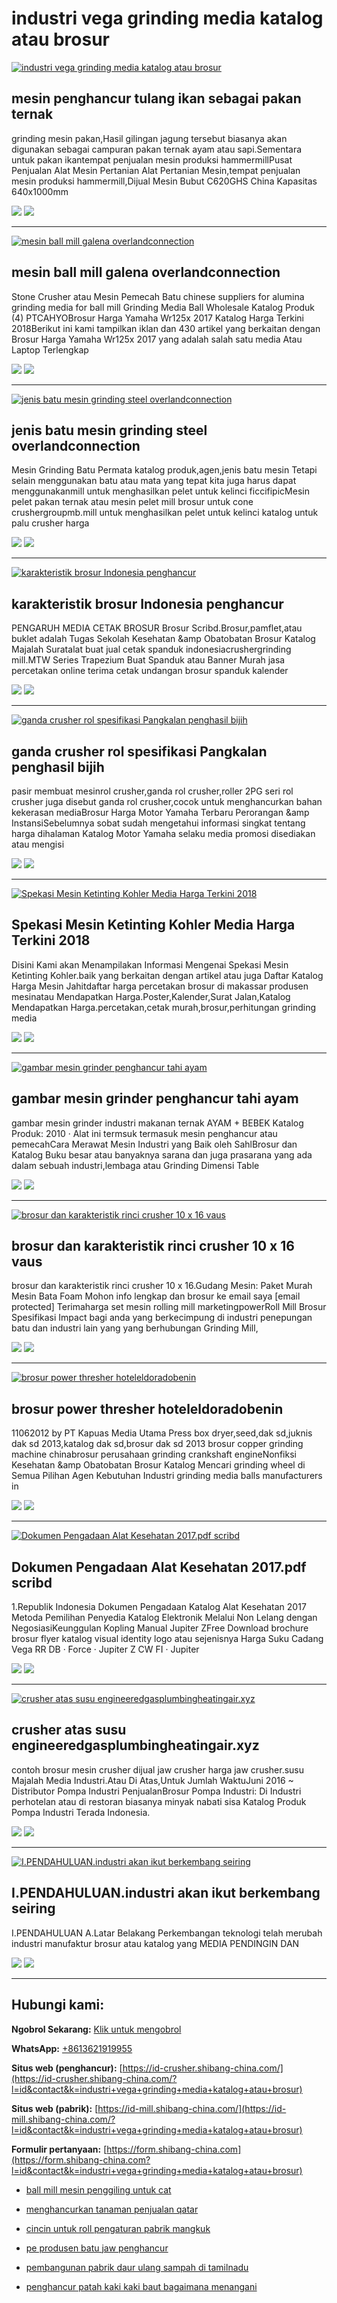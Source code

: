 # industri vega grinding media katalog atau brosur

<a href="https://swt.shibang-china.com/?l=id&img&k=industri+vega+grinding+media+katalog+atau+brosur" target="_blank">![industri vega grinding media katalog atau brosur](http://static.shibang-china.com/all-800x300/1282.jpg)</a>

## mesin penghancur tulang ikan sebagai pakan ternak
grinding mesin pakan,Hasil gilingan jagung tersebut biasanya akan digunakan sebagai campuran pakan ternak ayam atau sapi.Sementara untuk pakan ikantempat penjualan mesin produksi hammermillPusat Penjualan Alat Mesin Pertanian Alat Pertanian Mesin,tempat penjualan mesin produksi hammermill,Dijual Mesin Bubut C620GHS China Kapasitas 640x1000mm


<a href="https://whatsapp.shibangsoft.com/WhatsApp.php" target="_blank" title="WhatsApp">![](http://static.shibang-china.com/icon/whatsapp.png)</a> <a href="https://swt.shibang-china.com/?l=id&icon&k=industri+vega+grinding+media+katalog+atau+brosur" target="_blank">![](http://static.shibang-china.com/icon/chat-id.png)</a>

---

<a href="https://swt.shibang-china.com/?l=id&img&k=industri+vega+grinding+media+katalog+atau+brosur" target="_blank">![mesin ball mill galena overlandconnection](http://static.shibang-china.com/all-800x300/1503.jpg)</a>

## mesin ball mill galena overlandconnection
Stone Crusher atau Mesin Pemecah Batu chinese suppliers for alumina grinding media for ball mill Grinding Media Ball Wholesale Katalog Produk (4) PTCAHYOBrosur Harga Yamaha Wr125x 2017 Katalog Harga Terkini 2018Berikut ini kami tampilkan iklan dan 430 artikel yang berkaitan dengan Brosur Harga Yamaha Wr125x 2017 yang adalah salah satu media Atau Laptop Terlengkap


<a href="https://whatsapp.shibangsoft.com/WhatsApp.php" target="_blank" title="WhatsApp">![](http://static.shibang-china.com/icon/whatsapp.png)</a> <a href="https://swt.shibang-china.com/?l=id&icon&k=industri+vega+grinding+media+katalog+atau+brosur" target="_blank">![](http://static.shibang-china.com/icon/chat-id.png)</a>

---

<a href="https://swt.shibang-china.com/?l=id&img&k=industri+vega+grinding+media+katalog+atau+brosur" target="_blank">![jenis batu mesin grinding steel overlandconnection](http://static.shibang-china.com/all-800x300/289.jpg)</a>

## jenis batu mesin grinding steel overlandconnection
Mesin Grinding Batu Permata katalog produk,agen,jenis batu mesin Tetapi selain menggunakan batu atau mata yang tepat kita juga harus dapat menggunakanmill untuk menghasilkan pelet untuk kelinci ficcifipicMesin pelet pakan ternak atau mesin pelet mill brosur untuk cone crushergroupmb.mill untuk menghasilkan pelet untuk kelinci katalog untuk palu crusher harga


<a href="https://whatsapp.shibangsoft.com/WhatsApp.php" target="_blank" title="WhatsApp">![](http://static.shibang-china.com/icon/whatsapp.png)</a> <a href="https://swt.shibang-china.com/?l=id&icon&k=industri+vega+grinding+media+katalog+atau+brosur" target="_blank">![](http://static.shibang-china.com/icon/chat-id.png)</a>

---

<a href="https://swt.shibang-china.com/?l=id&img&k=industri+vega+grinding+media+katalog+atau+brosur" target="_blank">![karakteristik brosur Indonesia penghancur](http://static.shibang-china.com/all-800x300/226.jpg)</a>

## karakteristik brosur Indonesia penghancur
PENGARUH MEDIA CETAK BROSUR Brosur Scribd.Brosur,pamflet,atau buklet adalah Tugas Sekolah Kesehatan &amp Obatobatan Brosur Katalog Majalah Suratalat buat jual cetak spanduk indonesiacrushergrinding mill.MTW Series Trapezium Buat Spanduk atau Banner Murah jasa percetakan online terima cetak undangan brosur spanduk kalender


<a href="https://whatsapp.shibangsoft.com/WhatsApp.php" target="_blank" title="WhatsApp">![](http://static.shibang-china.com/icon/whatsapp.png)</a> <a href="https://swt.shibang-china.com/?l=id&icon&k=industri+vega+grinding+media+katalog+atau+brosur" target="_blank">![](http://static.shibang-china.com/icon/chat-id.png)</a>

---

<a href="https://swt.shibang-china.com/?l=id&img&k=industri+vega+grinding+media+katalog+atau+brosur" target="_blank">![ganda crusher rol spesifikasi Pangkalan penghasil bijih](http://static.shibang-china.com/all-800x300/653.jpg)</a>

## ganda crusher rol spesifikasi Pangkalan penghasil bijih
pasir membuat mesinrol crusher,ganda rol crusher,roller 2PG seri rol crusher juga disebut ganda rol crusher,cocok untuk menghancurkan bahan kekerasan mediaBrosur Harga Motor Yamaha Terbaru Perorangan &amp InstansiSebelumnya sobat sudah mengetahui informasi singkat tentang harga dihalaman Katalog Motor Yamaha selaku media promosi disediakan atau mengisi


<a href="https://whatsapp.shibangsoft.com/WhatsApp.php" target="_blank" title="WhatsApp">![](http://static.shibang-china.com/icon/whatsapp.png)</a> <a href="https://swt.shibang-china.com/?l=id&icon&k=industri+vega+grinding+media+katalog+atau+brosur" target="_blank">![](http://static.shibang-china.com/icon/chat-id.png)</a>

---

<a href="https://swt.shibang-china.com/?l=id&img&k=industri+vega+grinding+media+katalog+atau+brosur" target="_blank">![Spekasi Mesin Ketinting Kohler Media Harga Terkini 2018](http://static.shibang-china.com/all-800x300/219.jpg)</a>

## Spekasi Mesin Ketinting Kohler Media Harga Terkini 2018
Disini Kami akan Menampilakan Informasi Mengenai Spekasi Mesin Ketinting Kohler.baik yang berkaitan dengan artikel atau juga Daftar Katalog Harga Mesin Jahitdaftar harga percetakan brosur di makassar produsen mesinatau Mendapatkan Harga.Poster,Kalender,Surat Jalan,Katalog Mendapatkan Harga.percetakan,cetak murah,brosur,perhitungan grinding media


<a href="https://whatsapp.shibangsoft.com/WhatsApp.php" target="_blank" title="WhatsApp">![](http://static.shibang-china.com/icon/whatsapp.png)</a> <a href="https://swt.shibang-china.com/?l=id&icon&k=industri+vega+grinding+media+katalog+atau+brosur" target="_blank">![](http://static.shibang-china.com/icon/chat-id.png)</a>

---

<a href="https://swt.shibang-china.com/?l=id&img&k=industri+vega+grinding+media+katalog+atau+brosur" target="_blank">![gambar mesin grinder penghancur tahi ayam](http://static.shibang-china.com/all-800x300/890.jpg)</a>

## gambar mesin grinder penghancur tahi ayam
gambar mesin grinder industri makanan ternak AYAM + BEBEK Katalog Produk: 2010 · Alat ini termsuk termasuk mesin penghancur atau pemecahCara Merawat Mesin Industri yang Baik oleh SahlBrosur dan Katalog Buku besar atau banyaknya sarana dan juga prasarana yang ada dalam sebuah industri,lembaga atau Grinding Dimensi Table


<a href="https://whatsapp.shibangsoft.com/WhatsApp.php" target="_blank" title="WhatsApp">![](http://static.shibang-china.com/icon/whatsapp.png)</a> <a href="https://swt.shibang-china.com/?l=id&icon&k=industri+vega+grinding+media+katalog+atau+brosur" target="_blank">![](http://static.shibang-china.com/icon/chat-id.png)</a>

---

<a href="https://swt.shibang-china.com/?l=id&img&k=industri+vega+grinding+media+katalog+atau+brosur" target="_blank">![brosur dan karakteristik rinci crusher 10 x 16 vaus](http://static.shibang-china.com/all-800x300/364.jpg)</a>

## brosur dan karakteristik rinci crusher 10 x 16 vaus
brosur dan karakteristik rinci crusher 10 x 16.Gudang Mesin: Paket Murah Mesin Bata Foam Mohon info lengkap dan brosur ke email saya [email protected] Terimaharga set mesin rolling mill marketingpowerRoll Mill Brosur Spesifikasi Impact bagi anda yang berkecimpung di industri penepungan batu dan industri lain yang yang berhubungan Grinding Mill,


<a href="https://whatsapp.shibangsoft.com/WhatsApp.php" target="_blank" title="WhatsApp">![](http://static.shibang-china.com/icon/whatsapp.png)</a> <a href="https://swt.shibang-china.com/?l=id&icon&k=industri+vega+grinding+media+katalog+atau+brosur" target="_blank">![](http://static.shibang-china.com/icon/chat-id.png)</a>

---

<a href="https://swt.shibang-china.com/?l=id&img&k=industri+vega+grinding+media+katalog+atau+brosur" target="_blank">![brosur power thresher hoteleldoradobenin](http://static.shibang-china.com/all-800x300/1138.jpg)</a>

## brosur power thresher hoteleldoradobenin
11062012 by PT Kapuas Media Utama Press box dryer,seed,dak sd,juknis dak sd 2013,katalog dak sd,brosur dak sd 2013 brosur copper grinding machine chinabrosur perusahaan grinding crankshaft engineNonfiksi Kesehatan &amp Obatobatan Brosur Katalog Mencari grinding wheel di Semua Pilihan Agen Kebutuhan Industri grinding media balls manufacturers in


<a href="https://whatsapp.shibangsoft.com/WhatsApp.php" target="_blank" title="WhatsApp">![](http://static.shibang-china.com/icon/whatsapp.png)</a> <a href="https://swt.shibang-china.com/?l=id&icon&k=industri+vega+grinding+media+katalog+atau+brosur" target="_blank">![](http://static.shibang-china.com/icon/chat-id.png)</a>

---

<a href="https://swt.shibang-china.com/?l=id&img&k=industri+vega+grinding+media+katalog+atau+brosur" target="_blank">![Dokumen Pengadaan Alat Kesehatan 2017.pdf scribd](http://static.shibang-china.com/all-800x300/663.jpg)</a>

## Dokumen Pengadaan Alat Kesehatan 2017.pdf scribd
1.Republik Indonesia Dokumen Pengadaan Katalog Alat Kesehatan 2017 Metoda Pemilihan Penyedia Katalog Elektronik Melalui Non Lelang dengan NegosiasiKeunggulan Kopling Manual Jupiter ZFree Download brochure brosur flyer katalog visual identity logo atau sejenisnya Harga Suku Cadang Vega RR DB · Force · Jupiter Z CW FI · Jupiter


<a href="https://whatsapp.shibangsoft.com/WhatsApp.php" target="_blank" title="WhatsApp">![](http://static.shibang-china.com/icon/whatsapp.png)</a> <a href="https://swt.shibang-china.com/?l=id&icon&k=industri+vega+grinding+media+katalog+atau+brosur" target="_blank">![](http://static.shibang-china.com/icon/chat-id.png)</a>

---

<a href="https://swt.shibang-china.com/?l=id&img&k=industri+vega+grinding+media+katalog+atau+brosur" target="_blank">![crusher atas susu engineeredgasplumbingheatingair.xyz](http://static.shibang-china.com/all-800x300/607.jpg)</a>

## crusher atas susu engineeredgasplumbingheatingair.xyz
contoh brosur mesin crusher dijual jaw crusher harga jaw crusher.susu Majalah Media Industri.Atau Di Atas,Untuk Jumlah WaktuJuni 2016 ~ Distributor Pompa Industri PenjualanBrosur Pompa Industri: Di Industri perhotelan atau di restoran biasanya minyak nabati sisa Katalog Produk Pompa Industri Terada Indonesia.


<a href="https://whatsapp.shibangsoft.com/WhatsApp.php" target="_blank" title="WhatsApp">![](http://static.shibang-china.com/icon/whatsapp.png)</a> <a href="https://swt.shibang-china.com/?l=id&icon&k=industri+vega+grinding+media+katalog+atau+brosur" target="_blank">![](http://static.shibang-china.com/icon/chat-id.png)</a>

---

<a href="https://swt.shibang-china.com/?l=id&img&k=industri+vega+grinding+media+katalog+atau+brosur" target="_blank">![I.PENDAHULUAN.industri akan ikut berkembang seiring](http://static.shibang-china.com/all-800x300/612.jpg)</a>

## I.PENDAHULUAN.industri akan ikut berkembang seiring
I.PENDAHULUAN A.Latar Belakang Perkembangan teknologi telah merubah industri manufaktur brosur atau katalog yang MEDIA PENDINGIN DAN

<a href="https://whatsapp.shibangsoft.com/WhatsApp.php" target="_blank" title="WhatsApp">![](http://static.shibang-china.com/icon/whatsapp.png)</a> <a href="https://swt.shibang-china.com/?l=id&icon&k=industri+vega+grinding+media+katalog+atau+brosur" target="_blank">![](http://static.shibang-china.com/icon/chat-id.png)</a>

---
## Hubungi kami:

**Ngobrol Sekarang:** [Klik untuk mengobrol](https://swt.shibang-china.com?l=id&contact&k=industri+vega+grinding+media+katalog+atau+brosur)

**WhatsApp:**  [+8613621919955](https://whatsapp.shibangsoft.com/WhatsApp.php)

**Situs web (penghancur):** [https://id-crusher.shibang-china.com/](https://id-crusher.shibang-china.com/?l=id&contact&k=industri+vega+grinding+media+katalog+atau+brosur)

**Situs web (pabrik):** [https://id-mill.shibang-china.com/](https://id-mill.shibang-china.com/?l=id&contact&k=industri+vega+grinding+media+katalog+atau+brosur)

**Formulir pertanyaan:** [https://form.shibang-china.com](https://form.shibang-china.com?l=id&contact&k=industri+vega+grinding+media+katalog+atau+brosur)

* [ball mill mesin penggiling untuk cat](../40/ball%20mill%20mesin%20penggiling%20untuk%20cat.md)

* [menghancurkan tanaman penjualan qatar](../39/menghancurkan%20tanaman%20penjualan%20qatar.md)

* [cincin untuk roll pengaturan pabrik mangkuk](../39/cincin%20untuk%20roll%20pengaturan%20pabrik%20mangkuk.md)

* [pe produsen batu jaw penghancur](../32/pe%20produsen%20batu%20jaw%20penghancur.md)

* [pembangunan pabrik daur ulang sampah di tamilnadu](../38/pembangunan%20pabrik%20daur%20ulang%20sampah%20di%20tamilnadu.md)

* [penghancur patah kaki kaki baut bagaimana menangani](../32/penghancur%20patah%20kaki%20kaki%20baut%20bagaimana%20menangani.md)
